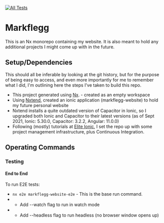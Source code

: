 [![All Tests](https://github.com/tptshoe/markflegg/actions/workflows/all-tests.yml/badge.svg?branch=main)](https://github.com/tptshoe/markflegg/actions/workflows/all-tests.yml)

# Markflegg

This is an Nx monorepo containing my website. It is also meant to hold any additional projects I might come up with in the future.

## Setup/Dependencies

This should all be inferable by looking at the git history, but for the purpose of being easy to access, and even more importantly for me to remember what I did, I'm outlining here the steps I've taken to build this repo.

- This project generated using [Nx](https://nx.dev). - created as an empty workspace
- Using [Nxtend](https:nxtend.dev), created an ionic application (markflegg-website) to hold my future personal website
- Nxtend installs a quite outdated version of Capacitor in Ionic, so I upgraded both Ionic and Capacitor to their latest versions (as of Sept 2021, Ionic: 5.30.0, Capacitor: 3.2.2, Angular: 11.0.0)
- Following (mostly) tutorials at [Elite Ionic](https://eliteionic.com/), I set the repo up with some project management infrastructure, plus Continuous Integration.

## Operating Commands

### Testing

#### End to End

To run E2E tests:

- `nx e2e markflegg-website-e2e` - This is the base run command.
- - Add --watch flag to run in watch mode
- - Add --headless flag to run headless (no browser window opens up)
